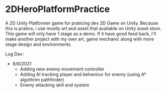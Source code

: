 # 2DHeroPlatformPractice
A 2D Unity Platformer game for praticing dev 2D Game on Unity.
Because this is pratice, i use mostly art and asset that avaliable on Unity asset store.
This game will only have 1 stage as a demo. If it have good feed back, i'll make another project with my own art, game mechanic along with more stage design and environments.

Log Dev:
 - 8/6/2021
    + Adding new enemy movement controller
    + Adding AI tracking player and behaviour for enemy (using A* algothrim pathfinder)
    + Enemy attacking skill and system

